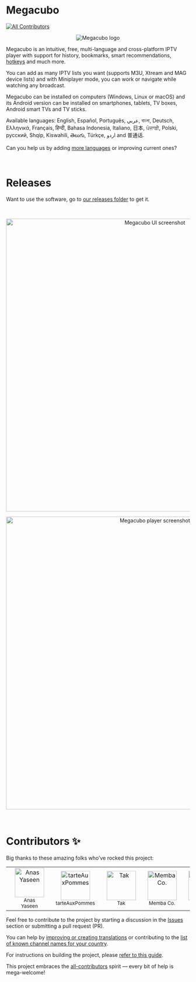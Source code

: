 # Megacubo
<!-- ALL-CONTRIBUTORS-BADGE:START - Do not remove or modify this section -->
[![All Contributors](https://img.shields.io/badge/all_contributors-5-orange.svg?style=flat-square)](#contributors-)
<!-- ALL-CONTRIBUTORS-BADGE:END -->
<p align="center">
  <img src="https://static.megacubo.tv/wp-content/uploads/2022/03/cropped-default_icon-192x192.png" alt="Megacubo logo" title="Megacubo logo" />
</p>

Megacubo is an intuitive, free, multi-language and cross-platform IPTV player with support for history, bookmarks, smart recommendations, [hotkeys](https://github.com/EdenwareApps/Megacubo/blob/master/HOTKEYS.md) and much more.

You can add as many IPTV lists you want (supports M3U, Xtream and MAG device lists) and with Miniplayer mode, you can work or navigate while watching any broadcast.

Megacubo can be installed on computers (Windows, Linux or macOS) and its Android version can be installed on smartphones, tablets, TV boxes, Android smart TVs and TV sticks.

Available languages: English, Español, Português, عربي, বাংলা, Deutsch, Ελληνικά, Français, हिन्दी, Bahasa Indonesia, Italiano, 日本, ਪੰਜਾਬੀ, Polski, русский, Shqip, Kiswahili, తెలుగు, Türkçe, اردو and 普通话.

Can you help us by adding [more languages](https://github.com/EdenwareApps/Megacubo/tree/master/www/nodejs-project/lang) or improving current ones?

<br/>

# Releases
Want to use the software, go to [our releases folder](https://github.com/EdenwareApps/Megacubo/releases) to get it.

<br/>

<p align="center">
  <img width="800" src="https://static.megacubo.tv/files/print-megacubo-en-1.jpg" alt="Megacubo UI screenshot" title="Megacubo UI screenshot" />
</p>

<p align="center">
  <img  width="800" src="https://static.megacubo.tv/files/print-megacubo-en-2.jpg" alt="Megacubo player screenshot" title="Megacubo player screenshot" />
</p>

<br/>

# Contributors ✨

Big thanks to these amazing folks who’ve rocked this project:

<!-- ALL-CONTRIBUTORS-LIST:START - Do not remove or modify this section -->
<!-- prettier-ignore-start -->
<!-- markdownlint-disable -->
<table>
  <tbody>
    <tr>
      <td align="center" valign="top" width="16.66%"><td align='center'><a href='https://anasyaseen.com/' style='text-decoration: none;'><img src='https://avatars.githubusercontent.com/u/72883250?v=4' width='80' height='80' alt='Anas Yaseen' /><br /><sub>Anas Yaseen</sub></a></td></td>
      <td align="center" valign="top" width="16.66%"><td align='center'><a href='https://github.com/tarteAuxPommes' style='text-decoration: none;'><img src='https://avatars.githubusercontent.com/u/2378786?v=4' width='80' height='80' alt='tarteAuxPommes' /><br /><sub>tarteAuxPommes</sub></a></td></td>
      <td align="center" valign="top" width="16.66%"><td align='center'><a href='https://github.com/taksssss' style='text-decoration: none;'><img src='https://avatars.githubusercontent.com/u/26397391?v=4' width='80' height='80' alt='Tak' /><br /><sub>Tak</sub></a></td></td>
      <td align="center" valign="top" width="16.66%"><td align='center'><a href='http://membaco.com/' style='text-decoration: none;'><img src='https://avatars.githubusercontent.com/u/661617?v=4' width='80' height='80' alt='Memba Co.' /><br /><sub>Memba Co.</sub></a></td></td>
      <td align="center" valign="top" width="16.66%"><td align='center'><a href='http://edenware.app/' style='text-decoration: none;'><img src='https://avatars.githubusercontent.com/u/7549528?v=4' width='80' height='80' alt='Edenware' /><br /><sub>Edenware</sub></a></td></td>
    </tr>
  </tbody>
</table>

<!-- markdownlint-restore -->
<!-- prettier-ignore-end -->

<!-- ALL-CONTRIBUTORS-LIST:END -->

Feel free to contribute to the project by starting a discussion in the [Issues](https://github.com/EdenwareApps/Megacubo/issues) section or submitting a pull request (PR).

You can help by [improving or creating translations](https://github.com/EdenwareApps/Megacubo/tree/master/www/nodejs-project/lang) or contributing to the [list of known channel names for your country](https://github.com/EdenwareApps/world-tv-channels).

For instructions on building the project, please [refer to this guide](https://github.com/EdenwareApps/Megacubo/blob/master/DEVELOPING.md).

This project embraces the [all-contributors](https://github.com/all-contributors/all-contributors) spirit —  every bit of help is mega-welcome!
